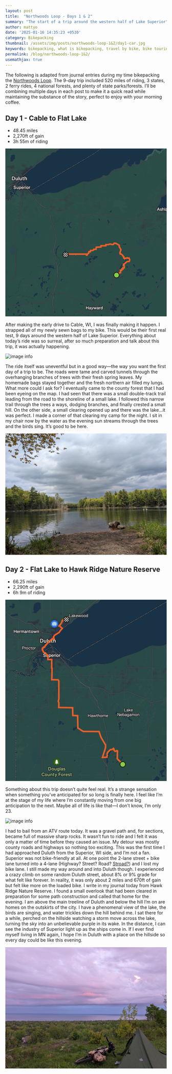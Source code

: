 ```yaml
---
layout: post
title:  "Northwoods Loop - Days 1 & 2"
summary: "The start of a trip around the western half of Lake Superior"
author: mattyo
date: '2025-01-16 14:35:23 +0530'
category: Bikepacking
thumbnail: /assets/img/posts/northwoods-loop-1&2/day1-car.jpg
keywords: bikepacking, what is bikepacking, travel by bike, bike touring, Northwoods, Northwoods Loop, lake superior bikepacking
permalink: /blog/northwoods-loop-1&2/
usemathjax: true
---
```


The following is adapted from journal entries during my time bikepacking the [Northwoods Loop](https://bikepackingroots.org/project/the-northwoods-route/).
The 9-day trip included 520 miles of riding, 3 states, 2 ferry rides, 4 national forests, and plenty of state parks/forests.
I’ll be combining multiple days in each post to make it a quick read while maintaining the substance of the story, perfect to enjoy with your morning coffee. 

## Day 1 - Cable to Flat Lake
- 48.45 miles
- 2,270ft of gain
- 3h 55m of riding

 ![image info](/assets/img/posts/northwoods-loop-1&2/day1-map.png)

After making the early drive to Cable, WI, I was finally making it happen. I strapped all of my newly sewn bags to my bike.
This would be their first real test, 9 days around the western half of Lake Superior. Everything about today’s ride was so surreal, after so much preparation and talk about this trip, it was actually happening. 

 ![image info](/assets/img/posts/northwoods-loop-1&2/day1-trees.jpg)

The ride itself was uneventful but in a good way—the way you want the first day of a trip to be. The roads were tame and carved tunnels through the overhanging branches of trees with their fresh spring leaves. 
My homemade bags stayed together and the fresh northern air filled my lungs. What more could I ask for? I eventually came to the county forest that I had been eyeing on the map. 
I had seen that there was a small double-track trail leading from the road to the shoreline of a small lake. I followed this narrow trail through the trees a ways, dodging branches, and finally crested a small hill. 
On the other side, a small clearing opened up and there was the lake…it was perfect. I made a corner of that clearing my camp for the night. I sit in my chair now by the water as the evening sun streams through the trees and the birds sing. 
It’s good to be here.

 ![image info](/assets/img/posts/northwoods-loop-1&2/day1-lake.jpg)

## Day 2 - Flat Lake to Hawk Ridge Nature Reserve
- 66.25 miles
- 2,290ft of gain
- 6h 9m of riding

 ![image info](/assets/img/posts/northwoods-loop-1&2/day2-map.png)

Something about this trip doesn’t quite feel real. It’s a strange sensation when something you’ve anticipated for so long is finally here. I feel like I’m at the stage of my life where I’m constantly moving from one big anticipation to the next. 
Maybe all of life is like that—I don’t know, I’m only 23. 

 ![image info](/assets/img/posts/northwoods-loop-1&2/day2-lake.jpg)

I had to bail from an ATV route today. It was a gravel path and, for sections, became full of massive sharp rocks. It wasn’t fun to ride and I felt it was only a matter of time before they caused an issue. 
My detour was mostly county roads and highways so nothing too exciting. This was the first time I had approached Duluth from the Superior, WI side, and I’m not a fan. Superior was not bike-friendly at all. 
At one point the 2-lane street + bike lane turned into a 4-lane (Highway? Street? Road? [Stroad?](https://en.wikipedia.org/wiki/Stroad)) and I lost my bike lane. I still made my way around and into Duluth though. 
I experienced a crazy climb on some random Duluth street, about 8% or 9% grade for what felt like forever. In reality, it was only about 2 miles and 670ft of gain but felt like more on the loaded bike.
I write in my journal today from Hawk Ridge Nature Reserve. I found a small overlook that had been cleared in preparation for some path construction and called that home for the evening. 
I am above the main treeline of Duluth and below the hill I’m on are homes on the outskirts of the city. I have a phenomenal view of the lake, the birds are singing, and water trickles down the hill behind me. 
I sat there for a while, perched on the hillside watching a storm move across the lake, turning the sky into an unbelievable purple in its wake. In the distance, I can see the industry of Superior light up as the ships come in. 
If I ever find myself living in MN again, I hope I’m in Duluth with a place on the hillside so every day could be like this evening.

 ![image info](/assets/img/posts/northwoods-loop-1&2/day2-camp.jpg)
